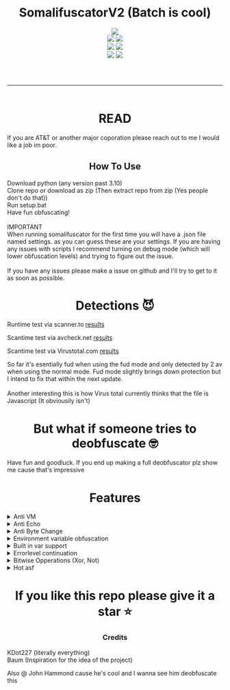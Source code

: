 <h1 align="center">
  SomalifuscatorV2 (Batch is cool)
</h1>

<div align="center">
  <img  src="https://github.com/KDot227/SomalifuscatorV2/blob/main/assets/Eric%20Cartman%20Somalia.gif?raw=true">
  <br>
  <img  src="https://img.shields.io/github/languages/top/KDot227/SomalifuscatorV2?color=27c722">
  <img  src="https://img.shields.io/github/stars/KDot227/SomalifuscatorV2?color=27c722">
  <br>
  <img  src="https://img.shields.io/github/commit-activity/w/KDot227/SomalifuscatorV2?color=27c722">
  <img  src="https://img.shields.io/github/last-commit/KDot227/SomalifuscatorV2?color=27c722">
  <br>
  <img  src="https://img.shields.io/github/issues/KDot227/SomalifuscatorV2?color=27c722">
  <img  src="https://img.shields.io/github/issues-closed/KDot227/SomalifuscatorV2?color=27c722">
  <br>
  <hr  style="border-radius: 2%; margin-top: 60px; margin-bottom: 60px;"  noshade=""  size="20"  width="100%">
</div>

<h1 align="center">
  READ
</h1>

If you are AT&T or another major coporation please reach out to me I would like a job im poor.

<h2 align="center">
  How To Use
</h2>

Download python (any version past 3.10)\
Clone repo or download as zip (Then extract repo from zip (Yes people don't do that))\
Run setup.bat\
Have fun obfuscating!\
\
IMPORTANT\
When running somalifuscator for the first time you will have a .json file named settings. as you can guess these are your settings. If you are having any issues with scripts I recommend turning on debug mode (which will lower obfuscation levels) and trying to figure out the issue.\
\
If you have any issues please make a issue on github and I'll try to get to it as soon as possible.

<h1 align="center">
  Detections 😈
</h1>

Runtime test via scanner.to [results](https://scanner.to/result/9Vrtp48P58)

Scantime test via avcheck.net [results](https://avcheck.net/id/yfkokUq7WRIr)

Scantime test via Virustotal.com [results](https://www.virustotal.com/gui/file/589a7a6e7c45a94e2b8944a340cfe6dfc82068b9a30fce3160c827bf1a5aa437?nocache=1)

So far it's esentially fud when using the fud mode and only detected by 2 av when using the normal mode. Fud mode slightly brings down protection but I intend to fix that within the next update.\
\
Another interesting this is how Virus total currently thinks that the file is Javascript (It obviousily isn't)

<h1 align="center">
  But what if someone tries to deobfuscate 🤓
</h1>

Have fun and goodluck. If you end up making a full deobfuscator plz show me cause that's impressive

<h1 align="center">
  Features
</h1>

<details>
  <summary>Anti VM</summary>
  Literially checks if the current computer is a VM and if it is it exits
</details>
<details>
  <summary>Anti Echo</summary>
  Looks for any variation of the word ECHO. If it's found it exits. Also some of the other settings make it very very hard to echo commands and understand output
</details>
<details>
  <summary>Anti Byte Change</summary>
  Checks to make sure the first 3 bytes are UTF-16 BOM
</details>
<details>
  <summary>Environment variable obfuscation</summary>
  Uses built in Windows Environment Variables to help obfuscate code
</details>
<details>
  <summary>Built in var support</summary>
  I went through the dedication to list out nearly every built in var + make a regex that can find them all for multiple instances.
</details>
<details>
  <summary>Errorlevel continuation</summary>
  Using errorlevel won't break the code since using goto and labels dont establish an error level unless the label can't be found (which it always should be able to be found)
</details>
<details>
  <summary>Bitwise Opperations (Xor, Not)</summary>
  XOR and NOT are both being used (I wish I could do MBA but batch sucks)
</details>
<details>
  <summary>Hot asf</summary>
  ngl from what I've seen, it's the best in the world and it'll probably stay that way
</details>

<h1 align="center">
  If you like this repo please give it a star ⭐
</h1>

<h3 align="center">
  Credits
</h3>

KDot227 (literally everything)\
Baum (Inspiration for the idea of the project)

Also @ John Hammond cause he's cool and I wanna see him deobfuscate this
